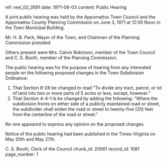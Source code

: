 ref: reel_02_0591
date: 1971-06-03
content: Public Hearing

A joint public hearing was held by the Appomattox Town Council and the Appomattox County Planning Commission on June 3, 1971 at 12:00 Noon in the Town Municipal Building.

Mr. H. B. Pack, Mayor of the Town, and Chairman of the Planning Commission presided.

Others present were Mrs. Calvin Robinson, member of the Town Council and C. S. Booth, member of the Planning Commission.

The public hearing was for the purpose of hearing from any interested people on the following proposed changes in the Town Subdivision Ordinance:

1. That Section 8-28 be changed to read "To divide any tract, parcel, or lot of land into two or more parts of 5 acres or less, except, however."
2. That Section 4-4-1-b be changed by adding the following: "Where the subdivision fronts on either side of a publicly maintained road or street, the subdivider shall widen the road or street to twenty-five (25) feet from the centerline of the road or street."

No one appeared to express any opinion on the proposed changes.

Notice of the public hearing had been published in the Times-Virginia on May 20th and May 27th.

C. S. Booth, Clerk of the Council
chunk_id: 20061
record_id: 1081
page_number: 1

